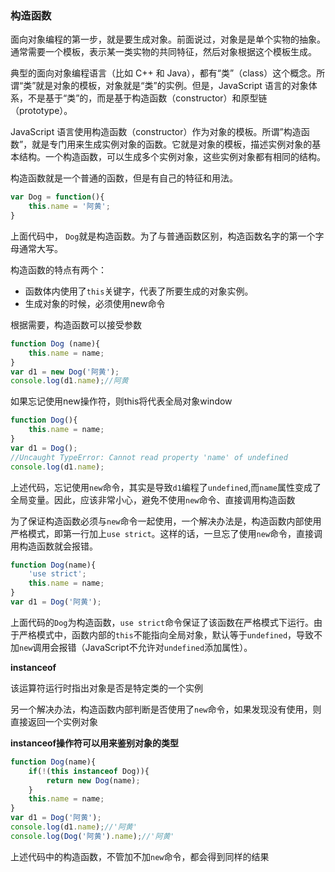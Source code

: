 ### 构造函数

面向对象编程的第一步，就是要生成对象。前面说过，对象是是单个实物的抽象。通常需要一个模板，表示某一类实物的共同特征，然后对象根据这个模板生成。

典型的面向对象编程语言（比如 C++ 和 Java），都有“类”（class）这个概念。所谓“类”就是对象的模板，对象就是“类”的实例。但是，JavaScript 语言的对象体系，不是基于“类”的，而是基于构造函数（constructor）和原型链（prototype）。

JavaScript 语言使用构造函数（constructor）作为对象的模板。所谓”构造函数”，就是专门用来生成实例对象的函数。它就是对象的模板，描述实例对象的基本结构。一个构造函数，可以生成多个实例对象，这些实例对象都有相同的结构。

构造函数就是一个普通的函数，但是有自己的特征和用法。

```js
var Dog = function(){
    this.name = '阿黄';
}
```

上面代码中， `Dog`就是构造函数。为了与普通函数区别，构造函数名字的第一个字母通常大写。

构造函数的特点有两个：

- 函数体内使用了`this`关键字，代表了所要生成的对象实例。
- 生成对象的时候，必须使用new命令

根据需要，构造函数可以接受参数

```js
function Dog (name){
    this.name = name;
}
var d1 = new Dog('阿黄');
console.log(d1.name);//阿黄
```

 如果忘记使用new操作符，则this将代表全局对象window 

```js
function Dog(){
    this.name = name;
}
var d1 = Dog();
//Uncaught TypeError: Cannot read property 'name' of undefined
console.log(d1.name);
```

上述代码，忘记使用`new`命令，其实是导致`d1`编程了`undefined`,而`name`属性变成了全局变量。因此，应该非常小心，避免不使用`new`命令、直接调用构造函数

为了保证构造函数必须与`new`命令一起使用，一个解决办法是，构造函数内部使用严格模式，即第一行加上`use strict`。这样的话，一旦忘了使用`new`命令，直接调用构造函数就会报错。

```js
function Dog(name){
    'use strict';
    this.name = name;
}
var d1 = Dog('阿黄');
```

上面代码的`Dog`为构造函数，`use strict`命令保证了该函数在严格模式下运行。由于严格模式中，函数内部的`this`不能指向全局对象，默认等于`undefined`，导致不加`new`调用会报错（JavaScript不允许对`undefined`添加属性）。

**instanceof**

 该运算符运行时指出对象是否是特定类的一个实例

 另一个解决办法，构造函数内部判断是否使用了`new`命令，如果发现没有使用，则直接返回一个实例对象

**instanceof操作符可以用来鉴别对象的类型**

```js
function Dog(name){
    if(!(this instanceof Dog)){
        return new Dog(name);
    }
    this.name = name;
}
var d1 = Dog('阿黄');
console.log(d1.name);//'阿黄'
console.log(Dog('阿黄').name);//'阿黄'
```

 上述代码中的构造函数，不管加不加`new`命令，都会得到同样的结果 